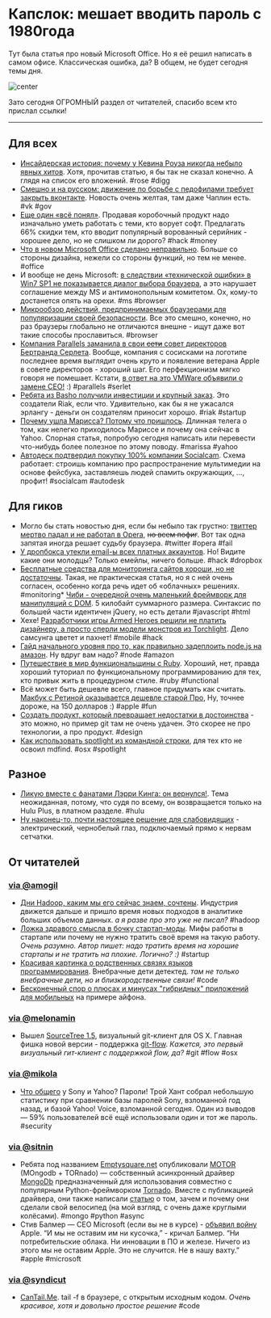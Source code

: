 # Капслок: мешает вводить пароль с 1980года

Тут была статья про новый Microsoft Office. Но я её решил написать в самом офисе. Классическая ошибка, да? В общем, не будет сегодня темы дня.

![center](http://main.makeuseoflimited.netdna-cdn.com/wp-content/uploads/2010/12/OneLineJokes03.png?323f2c)

Зато сегодня ОГРОМНЫЙ раздел от читателей, спасибо всем кто прислал ссылки!

-----

## Для всех
* [Инсайдерская история: почему у Кевина Роуза никогда небыло явных хитов](http://www.businessinsider.com/digg-kevin-rose-untold-history-2012-7?op=1). Хотя, прочитав статью, я бы так не сказал конечно. А глядя на список его вложений. #rose #digg
* [Смешно и на русском: движение по борьбе с педофилами требует закрыть вконтакте](http://www.ridus.ru/news/39961/). Новость очень желтая, там даже Чаплин есть. #vk #gov
* [Еще один «всё понял»](https://www.blurity.com/blog/2012/07/17/how-i-converted-a-software-thief-into-a-customer/). Продавая коробочный продукт надо изначально уметь работать с теми, кто ворует софт. Предлагать 66% скидки тем, кто вводит популярный ворованный серийник - хорошее дело, но не слишком ли дорого? #hack #money
* [Что в новом Microsoft Office сделано неправильно](http://www.fastcodesign.com/1670308/what-the-new-microsoft-office-gets-wrong). Больше со стороны дизайна, нежели со стороны функций, но тем не менее. #office
* И вообще не день Microsoft: [в следствии «технической ошибки» в Win7 SP1 не показывается диалог выбора браузера](http://arstechnica.com/tech-policy/2012/07/windows-7-sp1-technical-error-violated-microsofts-antitrust-deal/), а это нарушает соглашение между MS и антимонопольным комитетом. Ох, кому-то достанется опять на орехи. #ms #browser
* [Микрообзор действий, предпринимаемых браузерами для популяризации своей безопасности](http://nakedsecurity.sophos.com/2012/07/16/which-browser-is-safest-the-browser-wars-are-back-and-this-time-you-win/). Все это смешно, конечно, но раз браузеры глобально не отличаются внешне - ищут даже вот такие способы прославиться. #browser
* [Компания Parallels заманила в свои <s>сети</s> совет директоров Бертранда Серлета](http://allthingsd.com/20120716/former-apple-vp-bertrand-serlet-joins-board-of-parallels/). Вообще, компания с сосисками на логотипе последнее время выглядит очень круто и появление ветерана Apple в совете директоров - хороший шаг. Его перфекционизм мягко говоря не помешает. Кстати, [в ответ на это VMWare объявили о замене CEO!](http://www.wired.com/wiredenterprise/2012/07/vmware-shakeup/) :) #parallels #serlet
* [Ребята из Basho получили инвестиции и крупный заказ](http://gigaom.com/cloud/nosql-startup-basho-raises-11-1m-and-storms-japan/). Это создатели Riak, если что. Удивительно, как бы я не ужасался эрлангу - деньги он создателям приносит хорошо. #riak #startup
* [Почему ушла Марисса? Потому что пришлось](http://venturebeat.com/2012/07/17/marissa-mayer-yahoo/). Длинная телега о том, как нелегко приходилось Мариссе и почему она сейчас в Yahoo. Спорная статья, попробую сегодня написать или перевести что-нибудь более полезное по этому поводу. #marissa #yahoo
* [Автодеск подтвердил покупку 100% компании Socialcam](http://techcrunch.com/2012/07/17/socialcam-autodesk-60-million/). Схема работает: строишь компанию про распространение мультимедии на основе фейсбука, заставляешь людей спамить окружающих, …, профит! #socialcam #autodesk

## Для гиков
* Могло бы стать новостью дня, если бы небыло так грустно: [твиттер мертво падал и не работал в Opera](http://my.opera.com/hallvors/blog/2012/07/17/twitter-crashes-itself-with-commas?1), <s>но всем пофиг</s>. Вот так одна запятая иногда решает судьбу браузера. #twitter #opera #fail
* [У дропбокса утекли email-ы всех платных аккаунтов](http://forums.dropbox.com/topic.php?id=64367). Но! Видите какие они молодцы? Только емейлы, ничего больше. #hack #dropbox
* [Бесплатные средства для мониторинга сайтов хороши, но не достаточны](http://copperegg.com/why-free-website-monitoring-is-good-but-not-good-enough/). Такая, не практическая статья, но я с ней очень согласен, особенно когда речь идет об «облачных» решениях. #monitoring* [Чиби - очередной очень маленький фреймворк для манипуляций с DOM](https://github.com/kylebarrow/chibi). 5 килобайт суммарного размера. Синтаксис по большей части идентичен jQuery, но есть детали #javascript #html
* Хехе! [Разработчики игры Armed Heroes решили не платить дизайнеру, а просто сперли модели монстров из Torchlight](http://www.geek.com/articles/games/torchlight-art-assets-stolen-used-in-ios-game-armed-heroes-20120717/). Дело самсунга цветет и пахнет! #mobile #hack
* [Гайд начального уровня про то, как правильно задеплоить node.js на амазон](http://www.jmanzano.es/blog/?p=411). Ну вдруг вам надо? #node #amazon
* [Путешествие в мир функциональщины с Ruby](http://www.naildrivin5.com/blog/2012/07/17/adventures-in-functional-programming-with-ruby.html). Хороший, нет, правда хороший туториал по функциональному программированию для тех, кто привык жить в процедурном стиле. #ruby #functional
* Всё может быть дешевле всего, главное придумать как считать. [Макбук с Ретиной оказывается дешевле старой Про](http://danbarber.me/the-retina-macbook-pro-is-cheaper-than-the-regular-macbook-pro/), Ну, точнее дороже, на 150 долларов :) #apple #fun
* [Создать продукт, который превращает недостатки в достоинства](http://ninjasandrobots.com/design-a-product) - это можно, но пример git там не очень удачен. Это скорее не про технологии, а про продукт. #design
* [Как использовать spotlight из командной строки](http://0xfe.blogspot.com/2006/03/using-spotlight-from-os-x-commandline.html), для тех кто не освоил mdfind. #osx #spotlight


## Разное
* [Ликую вместе с фанатами Лэрри Кинга: он вернулся!](http://paidcontent.org/2012/07/17/larry-king-returns-new-show-kicks-off-on-hulu-tuesday/). Тема неожиданная, потому, что судя по всему, он возвращается только на Hulu Plus, в платном разделе. #hulu
* [Ну наконец-то, почти настоящее решение для слабовидящих](http://www.extremetech.com/extreme/132918-the-laser-powered-bionic-eye-that-gives-576-pixel-grayscale-vision-to-the-blind) - электрический, чернобелый глаз, подключаемый прямо к нервам сетчатки.

## От читателей

### [via @amogil](http://github.com/amogil)

* [Дни Hadoop, каким мы его сейчас знаем, сочтены](http://gigaom.com/cloud/why-the-days-are-numbered-for-hadoop-as-we-know-it/). Индустрия движется дальше и пришло время новых подходов в аналитике больших объемов данных. *а я разве про это уже не писал?* #hadoop
* [Ложка здравого смысла в бочку стартап-моды](http://michaelochurch.wordpress.com/2012/07/08/dont-waste-your-time-in-crappy-startup-jobs/). Мифы работы в стартапе или почему не нужно тратить своё время на такую работу. *Очень разумно. Автор пишет: надо тратить время на хорошие стартапы и не тратить на плохие. Логично? :)* #startup
* [Красивая картинка о родственных связях языков программирования](http://griffsgraphs.com/2012/07/01/programming-languages-influences/). Внебрачные дети детектед. *там не только внебрачные дети, но и близкородственные связи!* #code
* [Бесконечный спор о плюсах и минусах "гибридных" приложений для мобильных](http://www.cocoacontrols.com/posts/a-primer-on-hybrid-apps-for-ios) на примере айфона.

### [via @melonamin](http://github.com/melonamin)
* Вышел [SourceTree 1.5](http://blog.bitbucket.org/2012/07/17/sourcetree-1-5-going-with-the-flow/), визуальный git-клиент для OS X. Главная фишка новой версии - поддержка [git-flow](http://nvie.com/posts/a-successful-git-branching-model/). *Кажется, это первый визуальный гит-клиент с поддержкой flow, да?* #git #flow #osx

### [via @mikola](http://github.com/mikola)
* [Что общего](http://www.troyhunt.com/2012/07/what-do-sony-and-yahoo-have-in-common.html) у Sony и Yahoo? Пароли! Трой Хант собрал небольшую статистику при сравнении базы паролей Sony, взломанной год назад, и базой Yahoo! Voice, взломанной сегодня. Один из выводов — 59% пользователей всё ещё использовали один и тот же пароль. #security

### [via @sitnin](http://github.com/sitnin)
* Ребята под названием [Emptysquare.net](http://emptysquare.net) опубликовали [MOTOR](http://emptysquare.net/blog/introducing-motor-an-asynchronous-mongodb-driver-for-python-and-tornado/) (MOngodb + TORnado) — собственный асинхронный драйвер [MongoDb](http://www.mongodb.org/) предназначенный для использования совместно с популярным Python-фреймворком [Tornado](http://www.tornadoweb.org/). Вместе с публикацией драйвера, они также написали [статью](http://emptysquare.net/blog/motor-internals-how-i-asynchronized-a-synchronous-library/) о том, зачем и почему они сделали свой велосипед (на мой взгляд, c очень даже круглыми колёсами). #mongo #python #async
* Стив Балмер &mdash; CEO Microsoft (если вы не в курсе) - [объявил войну](http://mashable.com/2012/07/10/microsofts-ballmer-war-on-apple/) Apple. “И мы не оставим им ни кусочка,” - кричал Балмер. “Ни потребительские облака. Ни инновации в ПО и железе. Ничего из этого мы не оставим Apple. Это не случится. Не в нашу вахту.” #apple #microsoft

### [via @syndicut](http://github.com/syndicut)
* [CanTail.Me](http://cantail.me/). tail -f в браузере, с открытым исходным кодом. *Очень красивое, хотя и довольно простое решение* #code
